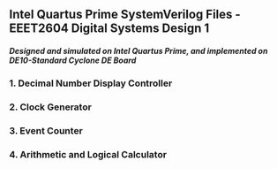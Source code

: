 ## Intel Quartus Prime SystemVerilog Files - EEET2604 Digital Systems Design 1

##### Designed and simulated on Intel Quartus Prime, and implemented on DE10-Standard Cyclone DE Board

### 1. Decimal Number Display Controller

### 2. Clock Generator

### 3. Event Counter

### 4. Arithmetic and Logical Calculator
